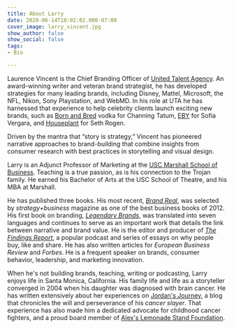 ```yaml
---
title: About Larry
date: 2020-06-14T18:02:02.000-07:00
cover_image: larry_vincent.jpg
show_author: false
show_social: false
tags:
- Bio

---
```

Laurence Vincent is the Chief Branding Officer of [United Talent Agency](http://unitedtalent.com). An award-winning writer and veteran brand strategist, he has developed strategies for many leading brands, including Disney, Mattel, Microsoft, the NFL, Nikon, Sony Playstation, and WebMD. In his role at UTA he has harnessed that experience to help celebrity clients launch exciting new brands, such as [Born and Bred](http://bornandbred.com) vodka for Channing Tatum, [EBY](http://join-eby.com) for Sofia Vergara, and [Houseplant](http://houseplant.com) for Seth Rogen.

Driven by the mantra that “story is strategy,” Vincent has pioneered narrative approaches to brand-building that combine insights from consumer research with best practices in storytelling and visual design.

Larry is an Adjunct Professor of Marketing at the [USC Marshall School of Business](http://marshall.usc.edu). Teaching is a true passion, as is his connection to the Trojan family. He earned his Bachelor of Arts at the USC School of Theatre, and his MBA at Marshall.

He has published three books. His most recent, [_Brand Real_](http://brandrealbook.com), was selected by _strategy+business_ magazine as one of the best business books of 2012. His first book on branding, [_Legendary Brands_](https://www.amazon.com/Legendary-Brands-Unleashing-Storytelling-Strategy/dp/0793155606), was translated into seven languages and continues to serve as an important work that details the link between narrative and brand value. He is the editor and producer of [_The Findings Report_](http://findingsreport.com "The Findings Report"), a popular podcast and series of essays on why people buy, like and share. He has also written articles for _European Business Review_ and _Forbes_. He is a frequent speaker on brands, consumer behavior, leadership, and marketing innovation.

When he's not building brands, teaching, writing or podcasting, Larry enjoys life in Santa Monica, California. His family life and life as a storyteller converged in 2004 when his daughter was diagnosed with brain cancer. He has written extensively about her experiences on [Jordan's Journey](http://jordansjourney.com), a blog that chronicles the will and perseverance of his _cancer slayer_. That experience has also made him a dedicated advocate for childhood cancer fighters, and a proud board member of [Alex's Lemonade Stand Foundation](http://alexslemonade.org).